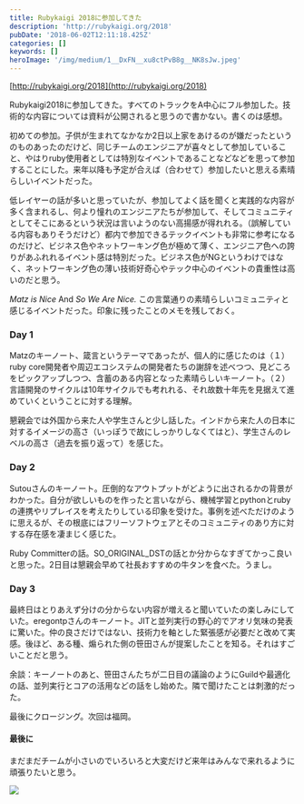 ```yaml
---
title: Rubykaigi 2018に参加してきた
description: 'http://rubykaigi.org/2018'
pubDate: '2018-06-02T12:11:18.425Z'
categories: []
keywords: []
heroImage: '/img/medium/1__DxFN__xu8ctPvB8g__NK8sJw.jpeg'
---
```


[http://rubykaigi.org/2018](http://rubykaigi.org/2018)

Rubykaigi2018に参加してきた。すべてのトラックをA中心にフル参加した。技術的な内容については資料が公開されると思うので書かない。書くのは感想。

初めての参加。子供が生まれてなかなか2日以上家をあけるのが嫌だったというのものあったのだけど、同じチームのエンジニアが喜々として参加していること、やはりruby使用者としては特別なイベントであることなどなどを思って参加することにした。来年以降も予定が合えば（合わせて）参加したいと思える素晴らしいイベントだった。

低レイヤーの話が多いと思っていたが、参加してよく話を聞くと実践的な内容が多く含まれるし、何より憧れのエンジニアたちが参加して、そしてコミュニティとしてそこにあるという状況は言いようのない高揚感が得れれる。（誤解している内容もありそうだけど）都内で参加できるテックイベントも非常に参考になるのだけど、ビジネス色やネットワーキング色が極めて薄く、エンジニア色への誇りがあふれれるイベント感は特別だった。ビジネス色がNGというわけではなく、ネットワーキング色の薄い技術好奇心やテック中心のイベントの貴重性は高いのだと思う。

_Matz is Nice_ And _So We Are Nice._ この言葉通りの素晴らしいコミュニティと感じるイベントだった。印象に残ったことのメモを残しておく。

### **Day 1**

Matzのキーノート、箴言というテーマであったが、個人的に感じたのは（１）ruby core開発者や周辺エコシステムの開発者たちの謝辞を述べつつ、見どころをピックアップしつつ、含蓄のある内容となった素晴らしいキーノート。（２）言語開発のサイクルは10年サイクルでも考れれる、それ故数十年先を見据えて進めていくということに対する理解。

懇親会では外国から来た人や学生さんと少し話した。インドから来た人の日本に対するイメージの高さ（いっぽうで故にしっかりしなくてはと）、学生さんのレベルの高さ（過去を振り返って）を感じた。

### Day 2

Sutouさんのキーノート。圧倒的なアウトプットがどように出されるかの背景がわかった。自分が欲しいものを作ったと言いながら、機械学習とpythonとrubyの連携やリプレイスを考えたりしている印象を受けた。事例を述べただけのように思えるが、その根底にはフリーソフトウェアとそのコミュニティのあり方に対する存在感を凄まじく感じた。

Ruby Committerの話。SO\_ORIGINAL\_DSTの話とか分からなすぎてかっこ良いと思った。2日目は懇親会早めて社長おすすめの牛タンを食べた。うまし。

### Day 3

最終日はとりあえず分けの分からない内容が増えると聞いていたの楽しみにしていた。eregontpさんのキーノート。JITと並列実行の野心的でアオリ気味の発表に驚いた。仲の良さだけではない、技術力を軸とした緊張感が必要だと改めて実感。後ほど、ある種、煽られた側の笹田さんが提案したことを知る。それはすごいことだと思う。

余談：キーノートのあと、笹田さんたちが二日目の議論のようにGuildや最適化の話、並列実行とコアの活用などの話をし始めた。隣で聞けたことは刺激的だった。

最後にクロージング。次回は福岡。

#### 最後に

まだまだチームが小さいのでいろいろと大変だけど来年はみんなで来れるように頑張りたいと思う。

![](/web-nikki/img/medium/1__DxFN__xu8ctPvB8g__NK8sJw.jpeg)